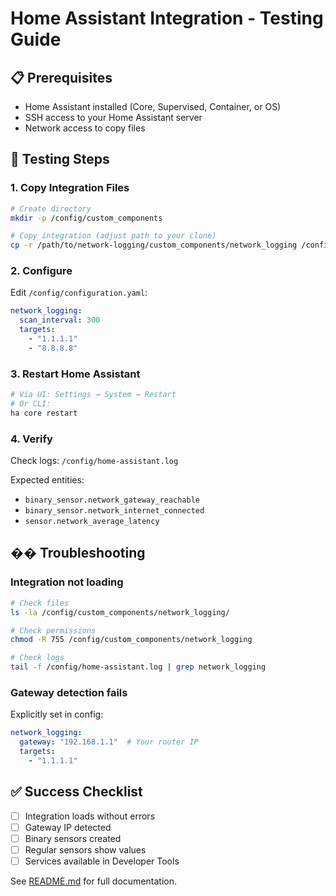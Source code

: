 # Home Assistant Integration - Testing Guide

## 📋 Prerequisites

- Home Assistant installed (Core, Supervised, Container, or OS)
- SSH access to your Home Assistant server
- Network access to copy files

## 🧪 Testing Steps

### 1. Copy Integration Files

```bash
# Create directory
mkdir -p /config/custom_components

# Copy integration (adjust path to your clone)
cp -r /path/to/network-logging/custom_components/network_logging /config/custom_components/
```

### 2. Configure

Edit `/config/configuration.yaml`:

```yaml
network_logging:
  scan_interval: 300
  targets:
    - "1.1.1.1"
    - "8.8.8.8"
```

### 3. Restart Home Assistant

```bash
# Via UI: Settings → System → Restart
# Or CLI:
ha core restart
```

### 4. Verify

Check logs: `/config/home-assistant.log`

Expected entities:
- `binary_sensor.network_gateway_reachable`
- `binary_sensor.network_internet_connected`
- `sensor.network_average_latency`

## �� Troubleshooting

### Integration not loading

```bash
# Check files
ls -la /config/custom_components/network_logging/

# Check permissions
chmod -R 755 /config/custom_components/network_logging

# Check logs
tail -f /config/home-assistant.log | grep network_logging
```

### Gateway detection fails

Explicitly set in config:

```yaml
network_logging:
  gateway: "192.168.1.1"  # Your router IP
  targets:
    - "1.1.1.1"
```

## ✅ Success Checklist

- [ ] Integration loads without errors
- [ ] Gateway IP detected
- [ ] Binary sensors created
- [ ] Regular sensors show values
- [ ] Services available in Developer Tools

See [README.md](README.md) for full documentation.
